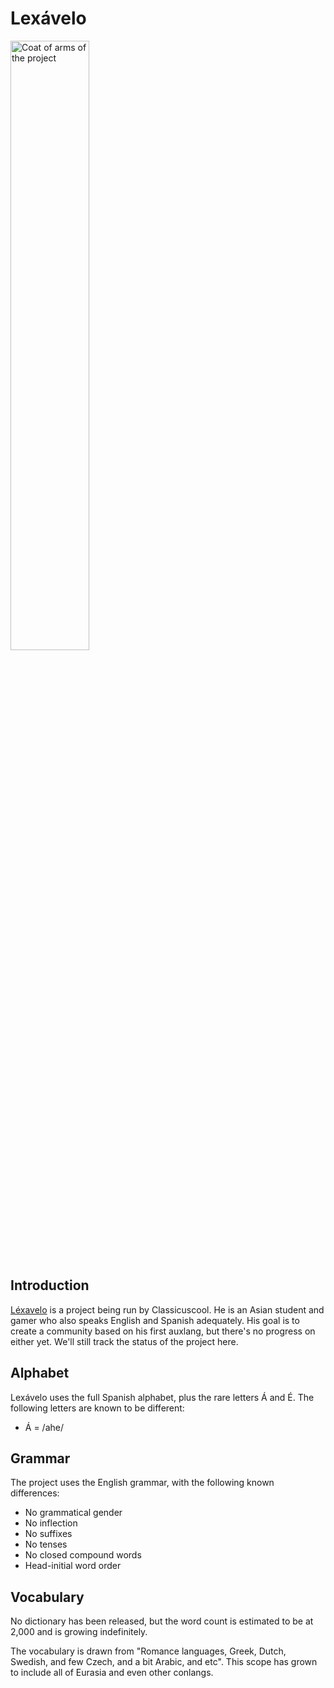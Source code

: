# Lexávelo
<img src="https://static.wikia.nocookie.net/lexavelo/images/b/bd/Lexavelo_logo1%3Bjpeg.jpg/revision/latest" alt = "Coat of arms of the project" height = 50%>

## Introduction
[Léxavelo](https://youtube.com/@Lexavelo-language-commitee) is a project being run by Classicuscool. He is an Asian student and gamer who also speaks English and Spanish adequately. His goal is to create a community based on his first auxlang, but there's no progress on either yet. We'll still track the status of the project here.

## Alphabet
Lexávelo uses the full Spanish alphabet, plus the rare letters Á and É. The following letters are known to be different:
- Á = /ahe/

## Grammar
The project uses the English grammar, with the following known differences:
- No grammatical gender
- No inflection
- No suffixes
- No tenses
- No closed compound words
- Head-initial word order

## Vocabulary
No dictionary has been released, but the word count is estimated to be at 2,000 and is growing indefinitely.

The vocabulary is drawn from "Romance languages, Greek, Dutch, Swedish, and few Czech, and a bit Arabic, and etc". This scope has grown to include all of Eurasia and even other conlangs.
